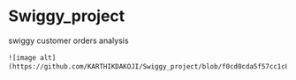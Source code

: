 # Swiggy_project
swiggy customer orders analysis



    ![image alt](https://github.com/KARTHIKDAKOJI/Swiggy_project/blob/f0cd0cda5f57cc1c8b6bbf5ee4d35d7a90ec3553/6462623b155589d9e25684cf_Swiggy.png)
